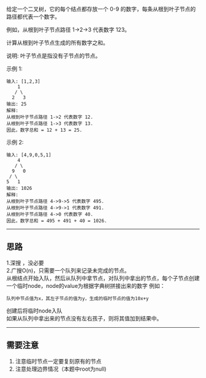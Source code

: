 给定一个二叉树，它的每个结点都存放一个 0-9 的数字，每条从根到叶子节点的路径都代表一个数字。

例如，从根到叶子节点路径 1->2->3 代表数字 123。

计算从根到叶子节点生成的所有数字之和。

说明: 叶子节点是指没有子节点的节点。

示例 1:
```
输入: [1,2,3]
    1
   / \
  2   3
输出: 25
解释:
从根到叶子节点路径 1->2 代表数字 12.
从根到叶子节点路径 1->3 代表数字 13.
因此，数字总和 = 12 + 13 = 25.
```
示例 2:
```
输入: [4,9,0,5,1]
    4
   / \
  9   0
 / \
5   1
输出: 1026
解释:
从根到叶子节点路径 4->9->5 代表数字 495.
从根到叶子节点路径 4->9->1 代表数字 491.
从根到叶子节点路径 4->0 代表数字 40.
因此，数字总和 = 495 + 491 + 40 = 1026.
```

---
思路
--
1.深搜 ，没必要     
2.广搜O(n)，只需要一个队列来记录未完成的节点。  
从根结点开始入队，然后从队列中拿节点，对队列中拿出的节点，每个子节点创建一个临时node，node的value为根据字典树拼接出来的数字
例如：
```
队列中节点值为x，其左子节点的值为y，生成的临时节点的值为10x+y
```
创建后将临时node入队    
如果从队列中拿出来的节点没有左右孩子，则将其值加到结果中。

---
需要注意
--
1. 注意临时节点一定要复刻原有的节点
2. 注意处理边界情况（本题中root为null)